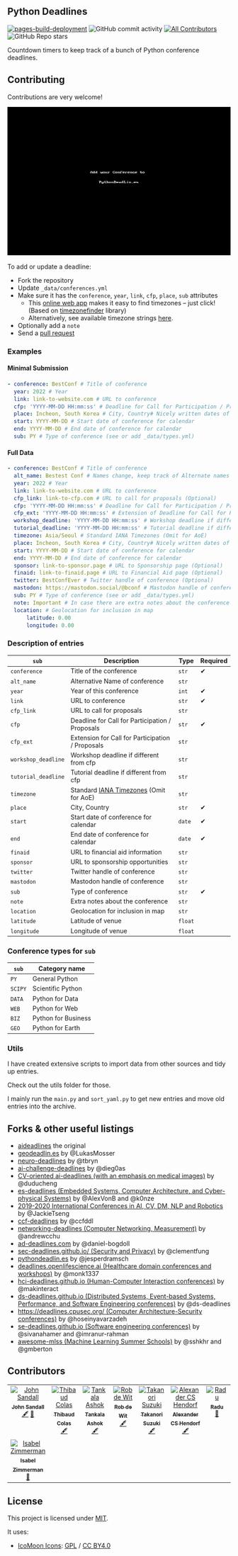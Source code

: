 ## Python Deadlines

[![pages-build-deployment](https://github.com/JesperDramsch/python-deadlines/actions/workflows/pages/pages-build-deployment/badge.svg?branch=gh-pages)](https://github.com/JesperDramsch/python-deadlines/actions/workflows/pages/pages-build-deployment) ![GitHub commit activity](https://img.shields.io/github/commit-activity/m/jesperdramsch/python-deadlines) [![All Contributors](https://img.shields.io/github/all-contributors/jesperdramsch/python-deadlines?color=ee8449)](#contributors) ![GitHub Repo stars](https://img.shields.io/github/stars/jesperdramsch/python-deadlines)

Countdown timers to keep track of a bunch of Python conference deadlines.

## Contributing

Contributions are very welcome!

![GIF of adding a conference to pythondeadlin.es](static/img/pythondeadlines-edit.gif)

To add or update a deadline:

-   Fork the repository
-   Update `_data/conferences.yml`
-   Make sure it has the `conference`, `year`, `link`, `cfp`, `place`, `sub` attributes
    -   This [online web app](https://timezonefinder.michelfe.it/) makes it easy to find timezones – just click!
        (Based on [timezonefinder](https://github.com/jannikmi/timezonefinder) library)
    -   Alternatively, see available timezone strings [here](https://momentjs.com/timezone/).
-   Optionally add a `note`
-   Send a [pull request](_data/conferences.yml)

### Examples

#### Minimal Submission

```yaml
- conference: BestConf # Title of conference
  year: 2022 # Year
  link: link-to-website.com # URL to conference
  cfp: 'YYYY-MM-DD HH:mm:ss' # Deadline for Call for Participation / Proposals
  place: Incheon, South Korea # City, Country# Nicely written dates of conference
  start: YYYY-MM-DD # Start date of conference for calendar
  end: YYYY-MM-DD # End date of conference for calendar
  sub: PY # Type of conference (see or add _data/types.yml)
```

#### Full Data

```yaml
- conference: BestConf # Title of conference
  alt_name: Bestest Conf # Names change, keep track of Alternate names here
  year: 2022 # Year
  link: link-to-website.com # URL to conference
  cfp_link: link-to-cfp.com # URL to call for proposals (Optional)
  cfp: 'YYYY-MM-DD HH:mm:ss' # Deadline for Call for Participation / Proposals
  cfp_ext: 'YYYY-MM-DD HH:mm:ss' # Extension of Deadline for Call for Participation / Proposals
  workshop_deadline: 'YYYY-MM-DD HH:mm:ss' # Workshop deadline if different from cfp (Optional)
  tutorial_deadline: 'YYYY-MM-DD HH:mm:ss' # Tutorial deadline if different from cfp (Optional)
  timezone: Asia/Seoul # Standard IANA Timezones (Omit for AoE)
  place: Incheon, South Korea # City, Country# Nicely written dates of conference
  start: YYYY-MM-DD # Start date of conference for calendar
  end: YYYY-MM-DD # End date of conference for calendar
  sponsor: link-to-sponsor.page # URL to Sponsorship page (Optional)
  finaid: link-to-finaid.page # URL to Financial Aid page (Optional)
  twitter: BestConfEver # Twitter handle of conference (Optional)
  mastodon: https://mastodon.social/@bconf # Mastodon handle of conference (Optional)
  sub: PY # Type of conference (see or add _data/types.yml)
  note: Important # In case there are extra notes about the conference (Optional)
  location: # Geolocation for inclusion in map
      latitude: 0.00
      longitude: 0.00
```

### Description of entries

| `sub`               | Description                                                                   | Type    | Required |
| ------------------- | ----------------------------------------------------------------------------- | ------- | -------- |
| `conference`        | Title of the conference                                                       | `str`   | ✔        |
| `alt_name`          | Alternative Name of conference                                                | `str`   |          |
| `year`              | Year of this conference                                                       | `int`   | ✔        |
| `link`              | URL to conference                                                             | `str`   | ✔        |
| `cfp_link`          | URL to call for proposals                                                     | `str`   |          |
| `cfp`               | Deadline for Call for Participation / Proposals                               | `str`   | ✔        |
| `cfp_ext`           | Extension for Call for Participation / Proposals                              | `str`   |          |
| `workshop_deadline` | Workshop deadline if different from cfp                                       | `str`   |          |
| `tutorial_deadline` | Tutorial deadline if different from cfp                                       | `str`   |          |
| `timezone`          | Standard [IANA Timezones](https://timezonefinder.michelfe.it/) (Omit for AoE) | `str`   |          |
| `place`             | City, Country                                                                 | `str`   | ✔        |
| `start`             | Start date of conference for calendar                                         | `date`  | ✔        |
| `end`               | End date of conference for calendar                                           | `date`  | ✔        |
| `finaid`            | URL to financial aid information                                              | `str`   |          |
| `sponsor`           | URL to sponsorship opportunities                                              | `str`   |          |
| `twitter`           | Twitter handle of conference                                                  | `str`   |          |
| `mastodon`          | Mastodon handle of conference                                                 | `str`   |          |
| `sub`               | Type of conference                                                            | `str`   | ✔        |
| `note`              | Extra notes about the conference                                              | `str`   |          |
| `location`          | Geolocation for inclusion in map                                              | `str`   |          |
| `latitude`          | Latitude of venue                                                             | `float` |          |
| `longitude`         | Longitude of venue                                                            | `float` |          |

### Conference types for `sub`

| `sub`   | Category name       |
| ------- | ------------------- |
| `PY`    | General Python      |
| `SCIPY` | Scientific Python   |
| `DATA`  | Python for Data     |
| `WEB`   | Python for Web      |
| `BIZ`   | Python for Business |
| `GEO`   | Python for Earth    |

### Utils

I have created extensive scripts to import data from other sources and tidy up entries.

Check out the utils folder for those.

I mainly run the `main.py` and `sort_yaml.py` to get new entries and move old entries into the archive.

## Forks & other useful listings

-   [aideadlines][2] the original
-   [geodeadlin.es][3] by @LukasMosser
-   [neuro-deadlines][4] by @tbryn
-   [ai-challenge-deadlines][5] by @dieg0as
-   [CV-oriented ai-deadlines (with an emphasis on medical images)][8] by @duducheng
-   [es-deadlines (Embedded Systems, Computer Architecture, and Cyber-physical Systems)][9] by @AlexVonB and @k0nze
-   [2019-2020 International Conferences in AI, CV, DM, NLP and Robotics][10] by @JackieTseng
-   [ccf-deadlines][11] by @ccfddl
-   [networking-deadlines (Computer Networking, Measurement)][12] by @andrewcchu
-   [ad-deadlines.com][13] by @daniel-bogdoll
-   [sec-deadlines.github.io/ (Security and Privacy)][14] by @clementfung
-   [pythondeadlin.es][15] by @jesperdramsch
-   [deadlines.openlifescience.ai (Healthcare domain conferences and workshops)][16] by @monk1337
-   [hci-deadlines.github.io (Human-Computer Interaction conferences)][17] by @makinteract
-   [ds-deadlines.github.io (Distributed Systems, Event-based Systems, Performance, and Software Engineering conferences)][18] by @ds-deadlines
-   [https://deadlines.cpusec.org/ (Computer Architecture-Security conferences)][19] by @hoseinyavarzadeh
-   [se-deadlines.github.io (Software engineering conferences)][20] by @sivanahamer and @imranur-rahman
-   [awesome-mlss (Machine Learning Summer Schools)][21] by @sshkhr and @gmberton

## Contributors

<!-- ALL-CONTRIBUTORS-LIST:START - Do not remove or modify this section -->
<!-- prettier-ignore-start -->
<!-- markdownlint-disable -->
<table>
  <tbody>
    <tr>
      <td align="center" valign="top" width="14.28%"><a href="https://coefficient.ai"><img src="https://avatars.githubusercontent.com/u/2884159?v=4?s=100" width="100px;" alt="John Sandall"/><br /><sub><b>John Sandall</b></sub></a><br /><a href="#content-john-sandall" title="Content">🖋</a> <a href="#bug-john-sandall" title="Bug reports">🐛</a></td>
      <td align="center" valign="top" width="14.28%"><a href="https://thib.me/"><img src="https://avatars.githubusercontent.com/u/877585?v=4?s=100" width="100px;" alt="Thibaud Colas"/><br /><sub><b>Thibaud Colas</b></sub></a><br /><a href="#content-thibaudcolas" title="Content">🖋</a></td>
      <td align="center" valign="top" width="14.28%"><a href="http://tanka.la"><img src="https://avatars.githubusercontent.com/u/29096822?v=4?s=100" width="100px;" alt="Tankala Ashok"/><br /><sub><b>Tankala Ashok</b></sub></a><br /><a href="#content-tankala" title="Content">🖋</a></td>
      <td align="center" valign="top" width="14.28%"><a href="http://robdewit.nl"><img src="https://avatars.githubusercontent.com/u/7165065?v=4?s=100" width="100px;" alt="Rob de Wit"/><br /><sub><b>Rob de Wit</b></sub></a><br /><a href="#content-RCdeWit" title="Content">🖋</a></td>
      <td align="center" valign="top" width="14.28%"><a href="https://slides.takanory.net/"><img src="https://avatars.githubusercontent.com/u/988241?v=4?s=100" width="100px;" alt="Takanori Suzuki"/><br /><sub><b>Takanori Suzuki</b></sub></a><br /><a href="#content-takanory" title="Content">🖋</a></td>
      <td align="center" valign="top" width="14.28%"><a href="https://github.com/alanderex"><img src="https://avatars.githubusercontent.com/u/1356401?v=4?s=100" width="100px;" alt="Alexander CS Hendorf"/><br /><sub><b>Alexander CS Hendorf</b></sub></a><br /><a href="#content-alanderex" title="Content">🖋</a></td>
      <td align="center" valign="top" width="14.28%"><a href="https://github.com/radujica"><img src="https://avatars.githubusercontent.com/u/8166962?v=4?s=100" width="100px;" alt="Radu"/><br /><sub><b>Radu</b></sub></a><br /><a href="#bug-radujica" title="Bug reports">🐛</a></td>
    </tr>
    <tr>
      <td align="center" valign="top" width="14.28%"><a href="http://isabelizimm.me"><img src="https://avatars.githubusercontent.com/u/54685329?v=4?s=100" width="100px;" alt="Isabel Zimmerman"/><br /><sub><b>Isabel Zimmerman</b></sub></a><br /><a href="#bug-isabelizimm" title="Bug reports">🐛</a></td>
    </tr>
  </tbody>
</table>

<!-- markdownlint-restore -->
<!-- prettier-ignore-end -->

<!-- ALL-CONTRIBUTORS-LIST:END -->

## License

This project is licensed under [MIT][1].

It uses:

-   [IcoMoon Icons](https://icomoon.io/#icons-icomoon): [GPL](http://www.gnu.org/licenses/gpl.html) / [CC BY4.0](http://creativecommons.org/licenses/by/4.0/)

[1]: https://abhshkdz.mit-license.org/
[2]: http://aideadlin.es/
[3]: https://github.com/LukasMosser/geo-deadlines
[4]: https://github.com/tbryn/neuro-deadlines
[5]: https://github.com/dieg0as/ai-challenge-deadlines
[6]: http://www.conferenceranks.com/#
[8]: https://m3dv.github.io/ai-deadlines/
[9]: https://ekut-es.github.io/es-deadlines/
[10]: https://jackietseng.github.io/conference_call_for_paper/conferences.html
[11]: https://ccfddl.github.io/
[12]: https://noise-lab.net/networking-deadlines/
[13]: https://ad-deadlines.com/
[14]: https://sec-deadlines.github.io/
[15]: https://pythondeadlin.es/
[16]: https://deadlines.openlifescience.ai/
[17]: https://hci-deadlines.github.io/
[18]: https://ds-deadlines.github.io
[19]: https://deadlines.cpusec.org/
[20]: https://se-deadlines.github.io/
[21]: https://awesome-mlss.com/
